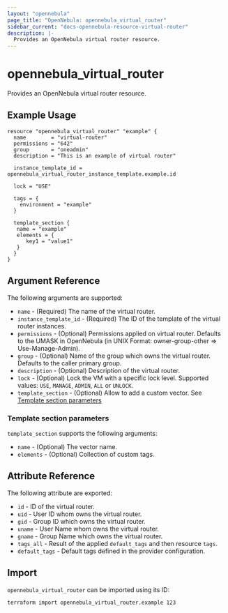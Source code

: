 ```yaml
---
layout: "opennebula"
page_title: "OpenNebula: opennebula_virtual_router"
sidebar_current: "docs-opennebula-resource-virtual-router"
description: |-
  Provides an OpenNebula virtual router resource.
---
```


# opennebula_virtual_router

Provides an OpenNebula virtual router resource.

## Example Usage

```hcl
resource "opennebula_virtual_router" "example" {
  name        = "virtual-router"
  permissions = "642"
  group       = "oneadmin"
  description = "This is an example of virtual router"

  instance_template_id = opennebula_virtual_router_instance_template.example.id

  lock = "USE"

  tags = {
    environment = "example"
  }

  template_section {
   name = "example"
   elements = {
      key1 = "value1"
   }
  }
}
```

## Argument Reference

The following arguments are supported:

* `name` - (Required) The name of the virtual router.
* `instance_template_id` - (Required) The ID of the template of the virtual router instances.
* `permissions` - (Optional) Permissions applied on virtual router. Defaults to the UMASK in OpenNebula (in UNIX Format: owner-group-other => Use-Manage-Admin).
* `group` - (Optional) Name of the group which owns the virtual router. Defaults to the caller primary group.
* `description` - (Optional) Description of the virtual router.
* `lock` - (Optional) Lock the VM with a specific lock level. Supported values: `USE`, `MANAGE`, `ADMIN`, `ALL` or `UNLOCK`.
* `template_section` - (Optional) Allow to add a custom vector. See [Template section parameters](#template-section-parameters)

### Template section parameters

`template_section` supports the following arguments:

* `name` - (Optional) The vector name.
* `elements` - (Optional) Collection of custom tags.

## Attribute Reference

The following attribute are exported:

* `id` - ID of the virtual router.
* `uid` - User ID whom owns the virtual router.
* `gid` - Group ID which owns the virtual router.
* `uname` - User Name whom owns the virtual router.
* `gname` - Group Name which owns the virtual router.
* `tags_all` - Result of the applied `default_tags` and then resource `tags`.
* `default_tags` - Default tags defined in the provider configuration.

## Import

`opennebula_virtual_router` can be imported using its ID:

```sh
terraform import opennebula_virtual_router.example 123
```
